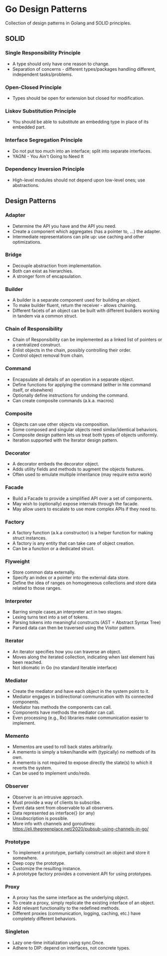 # Go Design Patterns

Collection of design patterns in Golang and SOLID principles.

## SOLID
### Single Responsibility Principle
  - A type should only have one reason to change.
  - Separation of concerns - different types/packages handling different, independent tasks/problems.
  
### Open-Closed Principle
  - Types should be open for extension but closed for modification.

### Liskov Substitution Principle
  - You should be able to substitute an embedding type in place of its embedded part.

### Interface Segregation Principle
  - Do not put too much into an interface; split into separate interfaces.
  - YAGNI - You Ain't Going to Need It

### Dependency Inversion Principle
  - High-level modules should not depend upon low-level ones; use abstractions.

## Design Patterns
### Adapter
- Determine the API you have and the API you need.
- Create a component which aggregates (has a pointer to, ...) the adapter.
- Intermediate representations can pile up: use caching and other optimizations.

### Bridge
- Decouple abstraction from implementation.
- Both can exist as hierarchies.
- A stronger form of encapsulation.

### Builder
 - A builder is a separate component used for building an object.
 - To make builder fluent, return the receiver - allows chaining.
 - Different facets of an object can be built with different builders working in tandem via a common struct.

### Chain of Responsibility
 - Chain of Responsibility can be implemented as a linked list of pointers or a centralized construct.
 - Enlist objects in the chain, possibly controlling their order.
 - Control object removal from chain.

### Command
 - Encapsulate all details of an operation in a separate object.
 - Define functions for applying the command (either in hte command itself, or elsewhere)
 - Optionally define instructions for undoing the command.
 - Can create composite commands (a.k.a. macros)

### Composite
 - Objects can use other objects via composition.
 - Some composed and singular objects need similar/identical behaviors.
 - Composite design pattern lets us treat both types of objects uniformly.
 - Iteration supported with the Iterator design pattern.

### Decorator
 - A decorator embeds the decorator object.
 - Adds utility fields and methods to augment the objects features.
 - Often used to emulate multiple inheritance (may require extra work)

### Facade
 - Build a Facade to provide a simplified API over a set of components.
 - May wish to (optionally) expose internals through the facade.
 - May allow users to escalate to use more complex APIs if they need to.

### Factory
 - A factory function (a.k.a constructor) is a helper function for making struct instances.
 - A factory is any entity that can take care of object creation.
 - Can be a function or a dedicated struct.

### Flyweight
 - Store common data externally.
 - Specify an index or a pointer into the external data store.
 - Define the idea of ranges on homogeneous collections and store data related to those ranges.

### Interpreter
 - Barring simple cases,an interpreter act in two stages.
 - Lexing turns text into a set of tokens.
 - Parsing tokens into meaningful constructs (AST = Abstract Syntax Tree)
 - Parsed data can then be traversed using the Visitor pattern.

### Iterator
 - An iterator specifies how you can traverse an object.
 - Moves along the iterated collection, indicating when last element has been reached.
 - Not idiomatic in Go (no standard Iterable interface)

### Mediator
 - Create the mediator and have each object in the system point to it.
 - Mediator engages in bidirectional communication with its connected components.
 - Mediator has methods the components can call.
 - Components have methods the mediator can call.
 - Even processing (e.g., Rx) libraries make communication easier to implement.

### Memento
 - Mementos are used to roll back states arbitrarily.
 - A memento is simply a token/handle with (typically) no methods of its own.
 - A memento is not required to expose directly the state(s) to which it reverts the system.
 - Can be used to implement undo/redo.

### Observer
 - Observer is an intrusive approach.
 - Must provide a way of clients to subscribe.
 - Event data sent from observable to all observers.
 - Data represented as interface{} (or any)
 - Unsubscription is possible.
 - More info with channels and goroutines: https://eli.thegreenplace.net/2020/pubsub-using-channels-in-go/

### Prototype
 - To implement a prototype, partially construct an object and store it somewhere.
 - Deep copy the prototype.
 - Customize the resulting instance.
 - A prototype factory provides a convenient API for using prototypes.

### Proxy
 - A proxy has the same interface as the underlying object.
 - To create a proxy, simply replicate the existing interface of an object.
 - Add relevant functionality to the redefined methods.
 - Different proxies (communication, logging, caching, etc.) have completely different behaviors.

### Singleton
 - Lazy one-time initialization using sync.Once.
 - Adhere to DIP: depend on interfaces, not concrete types.